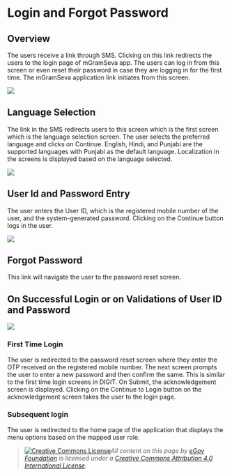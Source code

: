# Login and Forgot Password

## Overview

The users receive a link through SMS. Clicking on this link redirects the users to the login page of mGramSeva app. The users can log in from this screen or even reset their password in case they are logging in for the first time. The mGramSeva application link initiates from this screen.

![](<../../../.gitbook/assets/image (4).png>)

## **Language Selection**

The link in the SMS redirects users to this screen which is the first screen which is the language selection screen. The user selects the preferred language and clicks on Continue. English, Hindi, and Punjabi are the supported languages with Punjabi as the default language. Localization in the screens is displayed based on the language selected.

![](<../../../.gitbook/assets/image (1).png>)

## **User Id and Password Entry**&#x20;

The user enters the User ID, which is the registered mobile number of the user, and the system-generated password. Clicking on the Continue button logs in the user.

![](<../../../.gitbook/assets/image (2).png>)

## **Forgot Password**

This link will navigate the user to the password reset screen.

## **On Successful Login or on Validations of User ID and Password**

![](<../../../.gitbook/assets/image (38).png>)

### **First Time Login**

The user is redirected to the password reset screen where they enter the OTP received on the registered mobile number. The next screen prompts the user to enter a new password and then confirm the same. This is similar to the first time login screens in DIGIT. On Submit, the acknowledgement screen is displayed. Clicking on the Continue to Login button on the acknowledgement screen takes the user to the login page.

### **Subsequent login**&#x20;

The user is redirected to the home page of the application that displays the menu options based on the mapped user role.

> [![Creative Commons License](https://i.creativecommons.org/l/by/4.0/80x15.png)_​_](http://creativecommons.org/licenses/by/4.0/)_All content on this page by_ [_eGov Foundation_](https://egov.org.in/) _is licensed under a_ [_Creative Commons Attribution 4.0 International License_](http://creativecommons.org/licenses/by/4.0/)_._
